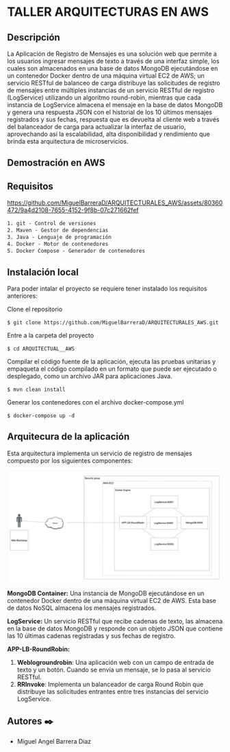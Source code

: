 ﻿# TALLER ARQUITECTURAS EN AWS


## Descripción

La Aplicación de Registro de Mensajes es una solución web que permite a los usuarios ingresar mensajes de texto a través de una interfaz simple, los cuales son almacenados en una base de datos MongoDB ejecutándose en un contenedor Docker dentro de una máquina virtual EC2 de AWS; un servicio RESTful de balanceo de carga distribuye las solicitudes de registro de mensajes entre múltiples instancias de un servicio RESTful de registro (LogService) utilizando un algoritmo round-robin, mientras que cada instancia de LogService almacena el mensaje en la base de datos MongoDB y genera una respuesta JSON con el historial de los 10 últimos mensajes registrados y sus fechas, respuesta que es devuelta al cliente web a través del balanceador de carga para actualizar la interfaz de usuario, aprovechando así la escalabilidad, alta disponibilidad y rendimiento que brinda esta arquitectura de microservicios.

## Demostración en AWS


## Requisitos

https://github.com/MiguelBarreraD/ARQUITECTURALES_AWS/assets/80360472/9a4d2108-7655-4152-9f8b-07c271662fef


    1. git - Control de versiones
    2. Maven - Gestor de dependencias
    3. Java - Lenguaje de programación
    4. Docker - Motor de contenedores
    5. Docker Compose - Generador de contenedores


## Instalación local

Para poder intalar  el proyecto se requiere tener instalado los requisitos anteriores: 

Clone el repositorio

    $ git clone https://github.com/MiguelBarreraD/ARQUITECTURALES_AWS.git

Entre a la carpeta del proyecto

    $ cd ARQUITECTUAL__AWS

Compilar el código fuente de la aplicación, ejecuta las pruebas unitarias y empaqueta el código compilado en un formato que puede ser ejecutado o desplegado, como un archivo JAR para aplicaciones Java. 

    $ mvn clean install

Generar los contenedores con el archivo docker-compose.yml

    $ docker-compose up -d




## Arquitecura de la aplicación 

Esta arquitectura implementa un servicio de registro de mensajes compuesto por los siguientes componentes:

![](img/FotoArquitectura.png)


**MongoDB Container:** Una instancia de MongoDB ejecutándose en un contenedor Docker dentro de una máquina virtual EC2 de AWS. Esta base de datos NoSQL almacena los mensajes registrados.

**LogService:** Un servicio RESTful que recibe cadenas de texto, las almacena en la base de datos MongoDB y responde con un objeto JSON que contiene las 10 últimas cadenas registradas y sus fechas de registro.

**APP-LB-RoundRobin:**
1. **Weblogroundrobin**: Una aplicación web con un campo de entrada de texto y un botón. Cuando se envía un mensaje, se lo pasa al servicio RESTful.
2. **RRInvoke**: Implementa un balanceador de carga Round Robin que distribuye las solicitudes entrantes entre tres instancias del servicio LogService.


## Autores ✒️
* Miguel Angel Barrera Diaz
